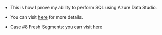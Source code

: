 * This is how I prove my ability to perform SQL using Azure Data Studio.

* You can visit [here](https://github.com/VoTuan0512/My-ability-to-perform-SQL/blob/master/Fresh%20Segments.ipynb) for more details.

* Case #8 Fresh Segments: you can visit [here](https://8weeksqlchallenge.com/case-study-8/)

